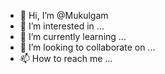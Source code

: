 - 👋 Hi, I’m @Mukulgam
- 👀 I’m interested in ...
- 🌱 I’m currently learning ...
- 💞️ I’m looking to collaborate on ...
- 📫 How to reach me ...

<!---
Mukulgam/Mukulgam is a ✨ special ✨ repository because its `README.md` (this file) appears on your GitHub profile.
You can click the Preview link to take a look at your changes.
--->
